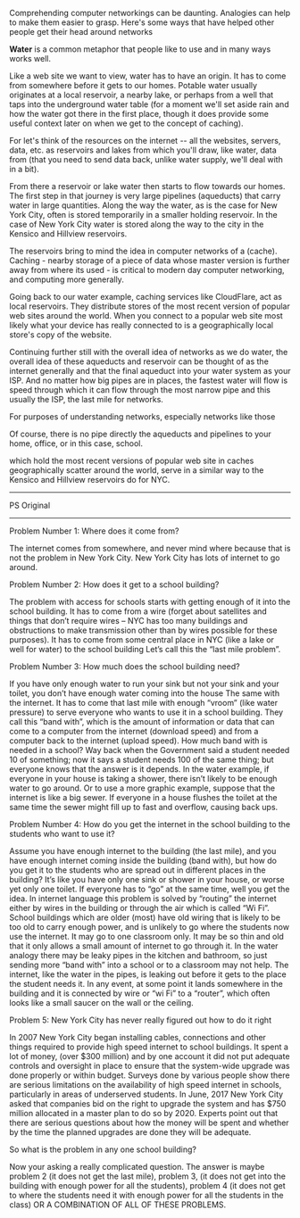 Comprehending computer networkings can be daunting. Analogies can help to make them easier to grasp. Here's some ways that have helped other people get their head around networks

**Water** is a common metaphor that people like to use and in many ways works well.

Like a web site we want to view, water has to have an origin. It has to come from somewhere before it gets to our homes. Potable water usually originates at a local reservoir, a nearby lake, or perhaps from a well that taps into the underground water table \(for a moment we'll set aside rain and how the water got there in the first place, though it does provide some useful context later on when we get to the concept of caching\).

For let's think of the resources on the internet -- all the websites, servers, data, etc. as reservoirs and lakes from which you'll draw, like water, data from \(that you need to send data back, unlike water supply, we'll deal with in a bit\).

From there a reservoir or lake water then starts to flow towards our homes. The first step in that journey is very large pipelines \(aqueducts\) that carry water in large quantities. Along the way the water, as is the case for New York City, often is stored temporarily in a smaller holding reservoir. In the case of New York City water is stored along the way to the city in the Kensico and Hillview reservoirs.

The reservoirs bring to mind the idea in computer networks of a \(cache\). Caching - nearby storage of a piece of data whose master version is further away from where its used - is critical to modern day computer networking, and computing more generally.

Going back to our water example, caching services like CloudFlare, act as local reservoirs. They distribute stores of the most recent version of popular web sites around the world. When you connect to a popular web site most likely what your device has really connected to is a geographically local store's copy of the website.

Continuing further still with the overall idea of networks as we do water, the overall idea of these aqueducts and reservoir can be thought of as the internet generally and that the final aqueduct into your water system as your ISP. And no matter how big pipes are in places, the fastest water will flow is speed through which it can flow through the most narrow pipe and this usually the ISP, the last mile for networks.

For purposes of understanding networks, especially networks like those

Of course, there is no pipe directly the aqueducts and pipelines to your home, office, or in this case, school.

which hold the most recent versions of popular web site in caches geographically scatter around the world, serve in a similar way to the Kensico and Hillview reservoirs do for NYC.





--------

PS Original

-------



Problem  Number 1: Where does it come from?

The internet comes from somewhere, and never mind where because that is not the problem in New York City.  New York City has lots of internet to go around.

Problem Number 2:  How does it get to a school building?

The problem with access for schools starts with getting enough of it into the school building.  It has to come from a wire \(forget about satellites and things that don’t require wires – NYC has too many buildings and obstructions to make transmission other than by wires possible for these purposes\).  It has to come from some central place in NYC \(like a lake or well for water\) to the school building  Let’s call this the “last mile problem”.

Problem Number 3:  How much does the school  building need?

If you have only enough water to run your sink but not your sink and your toilet, you don’t have enough water coming into the house  The same with the internet.  It has to come that last mile with enough “vroom” \(like water pressure\) to serve everyone who wants to use it in a school building.  They call this “band with”, which is the amount of information or data that can come to a computer from the internet \(download speed\) and from a computer back to the internet \(upload speed\).  How much band with is needed in a school?  Way back when the Government said a student needed 10 of something; now it says a student needs 100 of the same thing; but everyone knows that the answer is it depends.  In the water example, if everyone in your house is taking a shower, there isn’t likely to be enough water to go around.  Or to use a more graphic example, suppose that the internet is like a big sewer.  If everyone in a house flushes the toilet at the same time the sewer might fill up to fast and overflow, causing back ups.

Problem Number 4:  How do you get the internet in the school building to the students who want to use it?

Assume you have enough internet to the building \(the last mile\), and you have enough internet coming inside the building \(band with\), but how do you get it to the students who are spread out in different places in the building?    It’s like you have only one sink or shower in your house, or worse yet only one toilet.  If everyone has to “go” at the same time, well you get the idea.  In internet language this problem is solved by  “routing” the internet either by wires in the building or through the air which is called “Wi Fi”.  School buildings which are older \(most\) have old wiring that is likely to be too old to carry enough power, and is unlikely to go where the students now use the internet.  It may go to one classroom only.  It may be so thin and old that it only allows a small amount of internet to go through it.  In the water analogy there may be  leaky pipes in the kitchen and bathroom, so just sending more “band with” into a school or to a classroom may not help.  The internet, like the water in the pipes, is leaking out before it gets to the place the student needs it.  In any event, at some point  it lands somewhere in the building and it is connected by wire or “wi Fi” to a “router”, which often looks like a small saucer on the wall or the ceiling.

Problem 5:  New York City has never really figured out how to do it right

In 2007 New York City began installing cables, connections and other things required to provide high speed internet to school buildings.  It spent a lot of money, \(over $300 million\) and by one account it did not put adequate controls and oversight in place to ensure that the system-wide upgrade was done properly or within budget.  Surveys done by various people show there are serious limitations on the availability of high speed internet in schools, particularly in areas of underserved students.    In June, 2017 New York  City asked  that companies bid on the right to upgrade the system and has $750 million allocated in a master plan to do so by 2020.  Experts point out that there are serious questions about how the money will be spent and whether by the time the planned upgrades are done they will be adequate.

So what is the problem in any one school building?

Now your asking a really complicated question.  The answer is maybe problem 2 \(it does not get the last mile\), problem 3, \(it does not get into the building with enough power for all the students\), problem 4 \(it does not get to where the students need it with enough power for all the students in the class\) OR A COMBINATION OF ALL OF THESE PROBLEMS.

